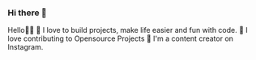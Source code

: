### Hi there 👋
Hello👋🏾
👀  I love to build projects, make life easier and fun with code.
🚀  I love contributing to Opensource Projects
🙂  I'm a content creator on Instagram.


<!--
**SujitDevl/SujitDevl** is a ✨ _special_ ✨ repository because its `README.md` (this file) appears on your GitHub profile.

Here are some ideas to get you started:

- 🔭 I’m currently working on ...
- 🌱 I’m currently learning ...
- 👯 I’m looking to collaborate on ...
- 🤔 I’m looking for help with ...
- 💬 Ask me about ...
- 📫 How to reach me: ...
- 😄 Pronouns: ...
- ⚡ Fun fact: ...
-->
